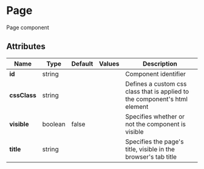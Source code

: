 
# Page

Page component
## Attributes

|Name|Type|Default|Values|Description|
|---|---|---|---|---|
|**id**|string|||Component identifier|
|**cssClass**|string|||Defines a custom css class that is applied to the component's html element|
|**visible**|boolean|false||Specifies whether or not the component is visible|
|**title**|string|||Specifies the page's title, visible in the browser's tab title|

